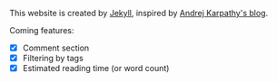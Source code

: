 This website is created by [Jekyll](https://jekyllrb.com/), inspired by [Andrej Karpathy's blog](https://karpathy.github.io/).

Coming features:
- [x] Comment section
- [x] Filtering by tags
- [x] Estimated reading time (or word count)